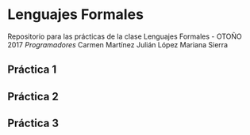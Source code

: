 # Lenguajes Formales
Repositorio para las prácticas de la clase Lenguajes Formales - OTOÑO 2017 
*Programadores*
Carmen Martínez 
Julián López
Mariana Sierra

## Práctica 1


## Práctica 2

## Práctica 3

